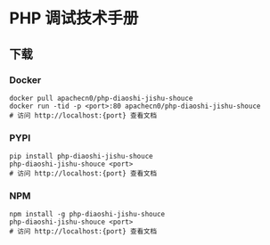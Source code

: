 # PHP 调试技术手册

## 下载

### Docker

```
docker pull apachecn0/php-diaoshi-jishu-shouce
docker run -tid -p <port>:80 apachecn0/php-diaoshi-jishu-shouce
# 访问 http://localhost:{port} 查看文档
```

### PYPI

```
pip install php-diaoshi-jishu-shouce
php-diaoshi-jishu-shouce <port>
# 访问 http://localhost:{port} 查看文档
```

### NPM

```
npm install -g php-diaoshi-jishu-shouce
php-diaoshi-jishu-shouce <port>
# 访问 http://localhost:{port} 查看文档
```